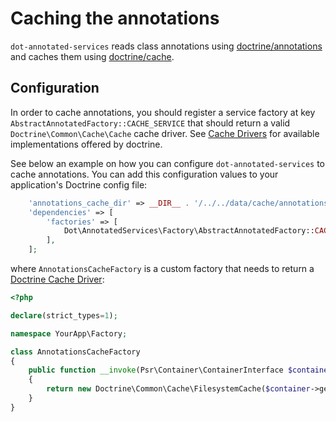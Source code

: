 # Caching the annotations

`dot-annotated-services` reads class annotations using [doctrine/annotations](https://github.com/doctrine/annotations) and caches them using [doctrine/cache](https://github.com/doctrine/cache).


## Configuration

In order to cache annotations, you should register a service factory at key `AbstractAnnotatedFactory::CACHE_SERVICE` that should return a valid `Doctrine\Common\Cache\Cache` cache driver.
See [Cache Drivers](https://github.com/doctrine/cache/tree/1.13.x/lib/Doctrine/Common/Cache) for available implementations offered by doctrine.

See below an example on how you can configure `dot-annotated-services` to cache annotations.
You can add this configuration values to your application's Doctrine config file:

```php
    'annotations_cache_dir' => __DIR__ . '/../../data/cache/annotations',
    'dependencies' => [
        'factories' => [
            Dot\AnnotatedServices\Factory\AbstractAnnotatedFactory::CACHE_SERVICE => YourApp\Factory\AnnotationsCacheFactory::class,
        ],
    ];
```
where `AnnotationsCacheFactory` is a custom factory that needs to return a [Doctrine Cache Driver](https://github.com/doctrine/cache/tree/1.13.x/lib/Doctrine/Common/Cache):
```php
<?php

declare(strict_types=1);

namespace YourApp\Factory;

class AnnotationsCacheFactory
{
    public function __invoke(Psr\Container\ContainerInterface $container)
    {
        return new Doctrine\Common\Cache\FilesystemCache($container->get('config')['annotations_cache_dir']);
    }
}
```
